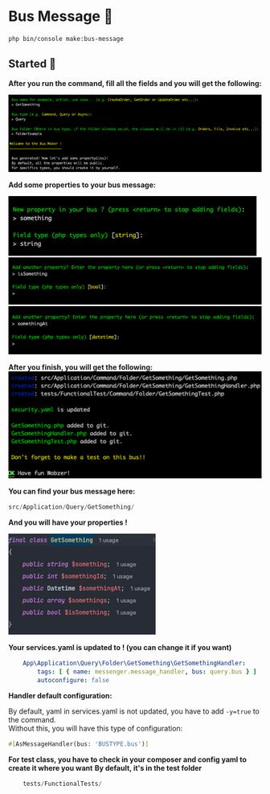 # Bus Message 🚀
```bash 
php bin/console make:bus-message
```

## Started 📖
**After you run the command, fill all the fields and you will get the following:**

![beginning](public/img.png)

**Add some properties to your bus message:**

![string](public/img_1.png)
![bool](public/img_2.png)
![datetime](public/img_3.png)

**After you finish, you will get the following:**  
![end](public/img_5.png)

**You can find your bus message here:**
```php
src/Application/Query/GetSomething/ 
```

**And you will have your properties !**


![prop](public/img_7.png)  

**Your services.yaml is updated to ! (you can change it if you want)**

```yaml
    App\Application\Query\Folder\GetSomething\GetSomethingHandler:
        tags: [ { name: messenger.message_handler, bus: query.bus } ]
        autoconfigure: false
```  
  
**Handler default configuration:**  
  
By default, yaml in services.yaml is not updated, you have to add `-y=true` to the command.  
Without this, you will have this type of configuration:
```php
#[AsMessageHandler(bus: 'BUSTYPE.bus')]    
```

**For test class, you have to check in your composer and config yaml to create it where you want**
**By default, it's in the test folder**
```php
    tests/FunctionalTests/
```
